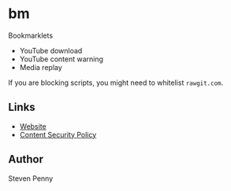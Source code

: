 bm
============
Bookmarklets

- YouTube download
- YouTube content warning
- Media replay

If you are blocking scripts, you might need to whitelist `rawgit.com`.

Links
---------------
- [Website][gh]
- [Content Security Policy][so]

Author
------------
Steven Penny

[gh]://svnpenn.github.io/bm
[so]://stackoverflow.com/a/27324485
